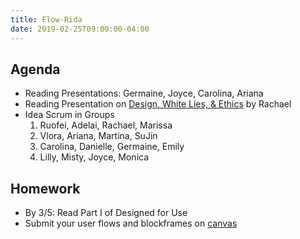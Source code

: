 ```yaml
---
title: Flow-Rida
date: 2019-02-25T09:00:00-04:00
---
```


## Agenda

- Reading Presentations: Germaine, Joyce, Carolina, Ariana
- Reading Presentation on [Design, White Lies, & Ethics](https://prmlg.ht/2STTX4r) by Rachael
- Idea Scrum in Groups
  1. Ruofei, Adelai, Rachael, Marissa
  2. Vlora, Ariana, Martina, SuJin
  3. Carolina, Danielle, Germaine, Emily
  4. Lilly, Misty, Joyce, Monica

## Homework

- By 3/5: Read Part I of Designed for Use
- Submit your user flows and blockframes on [canvas](https://prmlg.ht/2SYhkKj)